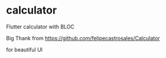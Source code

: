 # calculator

Flutter calculator with BLOC

Big Thank from 
https://github.com/felipecastrosales/Calculator

for beautiful UI



